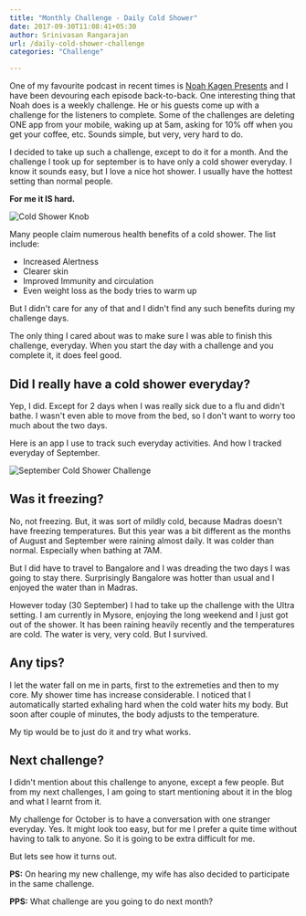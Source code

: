 ```yaml
---
title: "Monthly Challenge - Daily Cold Shower"
date: 2017-09-30T11:08:41+05:30
author: Srinivasan Rangarajan
url: /daily-cold-shower-challenge
categories: "Challenge"

---
```


One of my favourite podcast in recent times is [Noah Kagen Presents](https://okdork.com/podcast/) and I have been devouring each episode back-to-back. One interesting thing that Noah does is a weekly challenge. He or his guests come up with a challenge for the listeners to complete. Some of the challenges are deleting ONE app from your mobile, waking up at 5am, asking for 10% off when you get your coffee, etc. Sounds simple, but very, very hard to do.

I decided to take up such a challenge, except to do it for a month. And the challenge I took up for september is to have only a cold shower everyday. I know it sounds easy, but I love a nice hot shower. I usually have the hottest setting than normal people. 

**For me it IS hard.**

<!--more-->

![Cold Shower Knob](/img/cold-shower.jpg)

Many people claim numerous health benefits of a cold shower. The list include:

* Increased Alertness
* Clearer skin
* Improved Immunity and circulation
* Even weight loss as the body tries to warm up

But I didn't care for any of that and I didn't find any such benefits during my challenge days. 

The only thing I cared about was to make sure I was able to finish this challenge, everyday. When you start the day with a challenge and you complete it, it does feel good. 

## Did I really have a cold shower everyday?

Yep, I did. Except for 2 days when I was really sick due to a flu and didn't bathe. I wasn't even able to move from the bed, so I don't want to worry too much about the two days. 

Here is an app I use to track such everyday activities. And how I tracked everyday of September.

![September Cold Shower Challenge](/img/sept-challenge.png)

## Was it freezing?

No, not freezing. But, it was sort of mildly cold, because Madras doesn't have freezing temperatures. But this year was a bit different as the months of August and September were raining almost daily. It was colder than normal. Especially when bathing at 7AM.

But I did have to travel to Bangalore and I was dreading the two days I was going to stay there. Surprisingly Bangalore was hotter than usual and I enjoyed the water than in Madras. 

However today (30 September) I had to take up the challenge with the Ultra setting. I am currently in Mysore, enjoying the long weekend and I just got out of the shower. It has been raining heavily recently and the temperatures are cold. The water is very, very cold. But I survived. 

## Any tips? 

I let the water fall on me in parts, first to the extremeties and then to my core. My shower time has increase considerable. I noticed that I automatically started exhaling hard when the cold water hits my body. But soon after couple of minutes, the body adjusts to the temperature. 

My tip would be to just do it and try what works.

## Next challenge?

I didn't mention about this challenge to anyone, except a few people. But from my next challenges, I am going to start mentioning about it in the blog and what I learnt from it.

My challenge for October is to have a conversation with one stranger everyday. Yes. It might look too easy, but for me I prefer a quite time without having to talk to anyone. So it is going to be extra difficult for me. 

But lets see how it turns out.

**PS:** On hearing my new challenge, my wife has also decided to participate in the same challenge. 


**PPS:** What challenge are you going to do next month?
